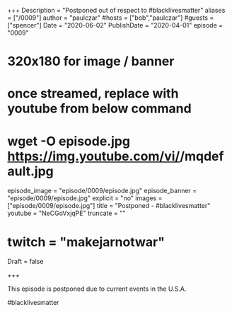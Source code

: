 +++
Description = "Postponed out of respect to #blacklivesmatter"
aliases = ["/0009"]
author = "paulczar"
#hosts = ["bob","paulczar"]
#guests = ["spencer"]
Date = "2020-06-02"
PublishDate = "2020-04-01"
episode = "0009"
# 320x180 for image / banner
# once streamed, replace with youtube from below command
# wget -O episode.jpg https://img.youtube.com/vi/<youtube-id>/mqdefault.jpg
episode_image = "episode/0009/episode.jpg"
episode_banner = "episode/0009/episode.jpg"
explicit = "no"
images = ["episode/0009/episode.jpg"]
title = "Postponed - #blacklivesmatter"
youtube = "NeCGoVxjqPE"
truncate = ""
# twitch = "makejarnotwar"
Draft = false

+++

This episode is postponed due to current events in the U.S.A.

#blacklivesmatter
